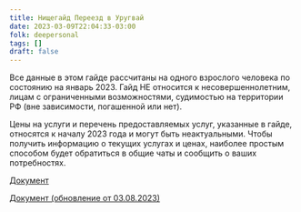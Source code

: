```yaml
---
title: Нищегайд Переезд в Уругвай
date: 2023-03-09T22:04:33-03:00
folk: deepersonal
tags: []
draft: false
---
```


Все данные в этом гайде рассчитаны на одного взрослого человека по состоянию на январь 2023. Гайд НЕ относится к несовершеннолетним, лицам с ограниченными возможностями, судимостью на территории РФ (вне зависимости, погашенной или нет).

Цены на услуги и перечень предоставляемых услуг, указанные в гайде, относятся к началу 2023 года и могут быть неактуальными. Чтобы получить информацию о текущих услугах и ценах, наиболее простым способом будет обратиться в общие чаты и сообщить о ваших потребностях.

[Документ](/pureguide.pdf)

[Документ (обновление от 03.08.2023)](/pureguide1.doc)
